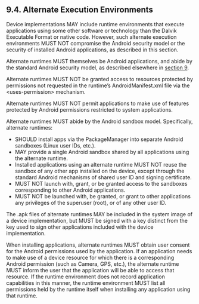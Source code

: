 ## 9.4\. Alternate Execution Environments

Device implementations MAY include runtime environments that execute
applications using some other software or technology than the Dalvik Executable
Format or native code. However, such alternate execution environments MUST NOT
compromise the Android security model or the security of installed Android
applications, as described in this section.

Alternate runtimes MUST themselves be Android applications, and abide by the
standard Android security model, as described elsewhere in [section
9](#9_security_model_compatibility).

Alternate runtimes MUST NOT be granted access to resources protected by
permissions not requested in the runtime’s AndroidManifest.xml file via the
&lt;uses-permission&gt; mechanism.

Alternate runtimes MUST NOT permit applications to make use of features
protected by Android permissions restricted to system applications.

Alternate runtimes MUST abide by the Android sandbox model. Specifically,
alternate runtimes:

*   SHOULD install apps via the PackageManager into separate Android sandboxes
(Linux user IDs, etc.).
*   MAY provide a single Android sandbox shared by all applications using the
alternate runtime.
*   Installed applications using an alternate runtime MUST NOT reuse the
sandbox of any other app installed on the device, except through the standard
Android mechanisms of shared user ID and signing certificate.
*   MUST NOT launch with, grant, or be granted access to the sandboxes
corresponding to other Android applications.
*   MUST NOT be launched with, be granted, or grant to other applications any
privileges of the superuser (root), or of any other user ID.

The .apk files of alternate runtimes MAY be included in the system image of a
device implementation, but MUST be signed with a key distinct from the key used
to sign other applications included with the device implementation.

When installing applications, alternate runtimes MUST obtain user consent for
the Android permissions used by the application. If an application needs to
make use of a device resource for which there is a corresponding Android
permission (such as Camera, GPS, etc.), the alternate runtime MUST inform the
user that the application will be able to access that resource. If the runtime
environment does not record application capabilities in this manner, the
runtime environment MUST list all permissions held by the runtime itself when
installing any application using that runtime.

